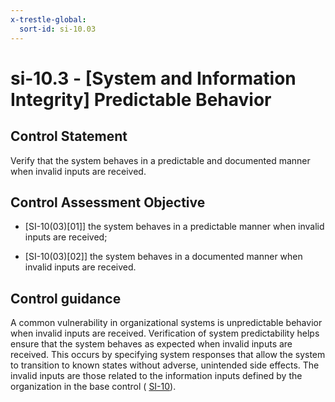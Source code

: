 ```yaml
---
x-trestle-global:
  sort-id: si-10.03
---
```


# si-10.3 - \[System and Information Integrity\] Predictable Behavior

## Control Statement

Verify that the system behaves in a predictable and documented manner when invalid inputs are received.

## Control Assessment Objective

- \[SI-10(03)[01]\] the system behaves in a predictable manner when invalid inputs are received;

- \[SI-10(03)[02]\] the system behaves in a documented manner when invalid inputs are received.

## Control guidance

A common vulnerability in organizational systems is unpredictable behavior when invalid inputs are received. Verification of system predictability helps ensure that the system behaves as expected when invalid inputs are received. This occurs by specifying system responses that allow the system to transition to known states without adverse, unintended side effects. The invalid inputs are those related to the information inputs defined by the organization in the base control ( [SI-10](#si-10)).
